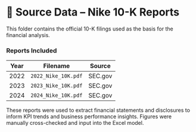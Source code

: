 # 📁 Source Data – Nike 10-K Reports

This folder contains the official 10-K filings used as the basis for the financial analysis.

### Reports Included

| Year | Filename | Source |
|------|----------|--------|
| 2022 | `2022_Nike_10K.pdf` | SEC.gov |
| 2023 | `2023_Nike_10K.pdf` | SEC.gov |
| 2024 | `2024_Nike_10K.pdf` | SEC.gov |

These reports were used to extract financial statements and disclosures to inform KPI trends and business performance insights. Figures were manually cross-checked and input into the Excel model.
